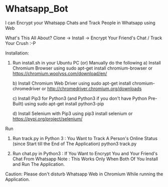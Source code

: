 # Whatsapp_Bot
I can Encrypt your Whatsapp Chats and Track People in Whatsapp using Web

What's This All About? 
Clone -> Install -> Encrypt Your Friend's Chat / Track Your Crush :-P

Installation:
1. Run install.sh in your Ubuntu PC
    (or)
    Manually do the following
    a)  Install Chromium Browser using
        sudo apt-get install chromium-browser or https://chromium.woolyss.com/download/en/
        
    b)  Install Chromium Web Driver using 
        sudo apt-get install chromium-chromedriver or http://chromedriver.chromium.org/downloads
        
    c)  Install Pip3 for Python3 (and Python3 if you don't have Python Pre-Built) using
        sudo apt-get install python3-pip
 
    d)  Install Selenium with Pip3 using
        pip3 install selenium or https://pypi.org/project/selenium/


Run
1.  Run track.py in Python 3 : You Want to Track A Person's Online Status (since Start till the End of The Application) 
    python3 track.py
    
2.  Run chat.py in Python3 : If You Want to Encrypt You and Your Friend's Chat From Whatsapp
    Note : This Works Only When Both Of You Install and Run The Application. 
    
Caution: Please don't disturb Whatsapp Web in Chromium While running the Application.     

